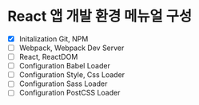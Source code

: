 # React 앱 개발 환경 메뉴얼 구성

- [x] Initalization Git, NPM
- [ ] Webpack, Webpack Dev Server
- [ ] React, ReactDOM
- [ ] Configuration Babel Loader
- [ ] Configuration Style, Css Loader
- [ ] Configuration Sass Loader
- [ ] Configuration PostCSS Loader
